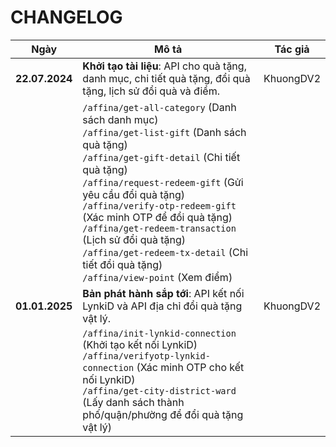 # CHANGELOG

| Ngày           | Mô tả                                                                                                                                                                                                                                                                                                                                                                                                                                        | Tác giả   |
| -------------- | -------------------------------------------------------------------------------------------------------------------------------------------------------------------------------------------------------------------------------------------------------------------------------------------------------------------------------------------------------------------------------------------------------------------------------------------- | --------- |
| **22.07.2024** | **Khởi tạo tài liệu**: API cho quà tặng, danh mục, chi tiết quà tặng, đổi quà tặng, lịch sử đổi quà và điểm.                                                                                                                                                                                                                                                                                                                                 | KhuongDV2 |
|                | `/affina/get-all-category` (Danh sách danh mục)<br>`/affina/get-list-gift` (Danh sách quà tặng)<br>`/affina/get-gift-detail` (Chi tiết quà tặng)<br> `/affina/request-redeem-gift` (Gửi yêu cầu đổi quà tặng)<br> `/affina/verify-otp-redeem-gift` (Xác minh OTP để đổi quà tặng)<br> `/affina/get-redeem-transaction` (Lịch sử đổi quà tặng)<br> `/affina/get-redeem-tx-detail` (Chi tiết đổi quà tặng)<br> `/affina/view-point` (Xem điểm) |           |
| **01.01.2025** | **Bản phát hành sắp tới**: API kết nối LynkiD và API địa chỉ đổi quà tặng vật lý.                                                                                                                                                                                                                                                                                                                                                            | KhuongDV2 |
|                | `/affina/init-lynkid-connection` (Khởi tạo kết nối LynkiD)<br> `/affina/verifyotp-lynkid-connection` (Xác minh OTP cho kết nối LynkiD)<br> `/affina/get-city-district-ward` (Lấy danh sách thành phố/quận/phường để đổi quà tặng vật lý)                                                                                                                                                                                                     |           |
